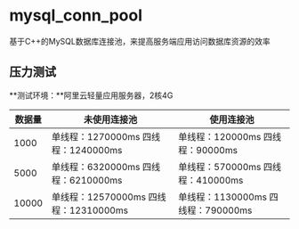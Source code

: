 # mysql_conn_pool

基于C++的MySQL数据库连接池，来提高服务端应用访问数据库资源的效率

## 压力测试
**测试环境：**阿里云轻量应用服务器，2核4G

| 数据量 | 未使用连接池                          | 使用连接池                         |
| ------ | ------------------------------------- | ---------------------------------- |
| 1000   | 单线程：1270000ms  四线程：1240000ms  | 单线程：120000ms 四线程：90000ms   |
| 5000   | 单线程：6320000ms 四线程：6210000ms   | 单线程：570000ms 四线程：410000ms  |
| 10000  | 单线程：12570000ms 四线程：12310000ms | 单线程：1130000ms 四线程：790000ms |
